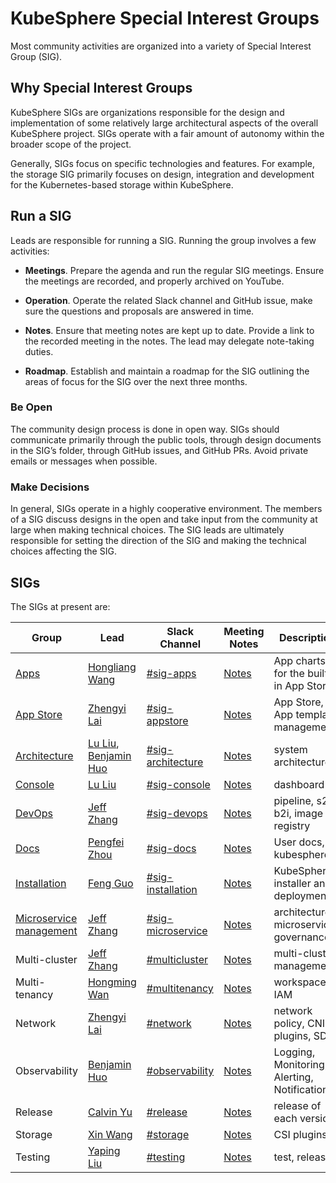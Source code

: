 # KubeSphere Special Interest Groups

Most community activities are organized into a variety of Special Interest Group (SIG).

## Why Special Interest Groups

KubeSphere SIGs are organizations responsible for the design and implementation of some relatively large architectural aspects of the overall KubeSphere project. SIGs operate with a fair amount of autonomy within the broader scope of the project.

Generally, SIGs focus on specific technologies and features. For example, the storage SIG primarily focuses on design, integration and development for the Kubernetes-based storage within KubeSphere.

## Run a SIG

Leads are responsible for running a SIG. Running the group involves a few activities:

- **Meetings**. Prepare the agenda and run the regular SIG meetings. Ensure the meetings are recorded, and properly archived on YouTube.

- **Operation**. Operate the related Slack channel and GitHub issue, make sure the questions and proposals are answered in time.

- **Notes**. Ensure that meeting notes are kept up to date. Provide a link to the recorded meeting in the notes. The lead may delegate note-taking duties.

- **Roadmap**. Establish and maintain a roadmap for the SIG outlining the areas of focus for the SIG over the next three months.

### Be Open

The community design process is done in open way. SIGs should communicate primarily through the public tools, through design documents in the SIG’s folder, through GitHub issues, and GitHub PRs. Avoid private emails or messages when possible.

### Make Decisions

In general, SIGs operate in a highly cooperative environment. The members of a SIG discuss designs in the open and take input from the community at large when making technical choices. The SIG leads are ultimately responsible for setting the direction of the SIG and making the technical choices affecting the SIG.

## SIGs

The SIGs at present are:

| Group | Lead |  Slack Channel | Meeting Notes | Description |
|-------|-------------|-------|--------------|--------------------|
| [Apps](./sig-apps/) | [Hongliang Wang](https://github.com/hlwanghl) | [#sig-apps](https://kubesphere.slack.com/messages/sig-apps) | [Notes](https://docs.google.com/document/d/1nRAK2U9flkz-8z7bT2-T_0VneW3w1fx1fJtB5Bu3JyU/) | App charts for the built-in App Store |
| [App Store](./sig-appstore) | [Zhengyi Lai](https://github.com/zheng1) | [#sig-appstore](https://kubesphere.slack.com/messages/sig-appstore) | [Notes](https://docs.google.com/document/d/1FYxeQOiwN3jL6EPeIA71iB3gXZfNf-PhSufVaywFbxI/) | App Store, App template management |
| [Architecture](./sig-architecture) | [Lu Liu](https://github.com/leoendless), [Benjamin Huo](https://github.com/benjaminhuo) | [#sig-architecture](https://kubesphere.slack.com/messages/sig-architecture) | [Notes](https://docs.google.com/document/d/1lqL0c6SpxLxRbwVk870-9HDeGIwVodSRJV-Uh4hPemQ/) | system architecture |
| [Console](./sig-console) | [Lu Liu](https://github.com/leoendless) | [#sig-console](https://kubesphere.slack.com/messages/sig-console) | [Notes](https://docs.google.com/document/d/1a2RHltQm3armW4Jf7m1aYFTjdvlqiuW5hW2-KBeLqi0/) | dashboard |
| [DevOps](./sig-devops) | [Jeff Zhang](https://github.com/zryfish) | [#sig-devops](https://kubesphere.slack.com/messages/sig-devops) | [Notes](https://docs.google.com/document/d/1ZORl7ZhRlZxKXFle2LGPRJqXzlr6EDhu2A7qzjybfro/) | pipeline, s2i, b2i, image registry |
| [Docs](./sig-docs) | [Pengfei Zhou](https://github.com/FeynmanZhou) | [#sig-docs](https://kubesphere.slack.com/messages/sig-docs) | [Notes](https://docs.google.com/document/d/1tyB2RDJFmfwFfO2ok9dH7ttZRICDiaogSI12Ajz9CD0/) | User docs, kubesphere.io |
| [Installation](./sig-installation) | [Feng Guo](https://github.com/pixiake) | [#sig-installation](https://kubesphere.slack.com/messages/sig-installation) | [Notes](https://docs.google.com/document/d/1sXMKViZ5cchbaBajRZiJsaSdMAQ1GpmDKCcq3UwT3Vg/) | KubeSphere installer and deployment |
| [Microservice management](./sig-microservice) | [Jeff Zhang](https://github.com/zryfish) | [#sig-microservice](https://kubesphere.slack.com/messages/sig-microservice) | [Notes](https://docs.google.com/document/d/1eAAbdIxJwFgNjkU9xvQ8SrezW7pHgPryzOAPjZYjvFg/) | architecture, microservice governance |
| Multi-cluster| [Jeff Zhang](https://github.com/zryfish) | [#multicluster](https://kubesphere.slack.com/archives/CLHL8R1C7) | [Notes](https://github.com/kubesphere/kubesphere/issues?q=is%3Aopen+is%3Aissue+label%3Aarea%2Fmonitoring+) | multi-cluster management |
| Multi-tenancy| [Hongming Wan](https://github.com/wansir) | [#multitenancy](https://kubesphere.slack.com/archives/CLHL8R1C7) | [Notes](https://github.com/kubesphere/kubesphere/issues?q=is%3Aopen+is%3Aissue+label%3Aarea%2Fmonitoring+) | workspace, IAM |
| Network | [Zhengyi Lai](https://github.com/zheng1) | [#network](https://kubesphere.slack.com/archives/CLHL8R1C7) | [Notes](https://github.com/kubesphere/kubesphere/issues?q=is%3Aopen+is%3Aissue+label%3Aarea%2Fmonitoring+) | network policy, CNI plugins, SDN |
| Observability | [Benjamin Huo](https://github.com/benjaminhuo) | [#observability](https://kubesphere.slack.com/archives/CLHL8R1C7) | [Notes](https://github.com/kubesphere/kubesphere/issues?q=is%3Aopen+is%3Aissue+label%3Aarea%2Fmonitoring+) | Logging, Monitoring, Alerting, Notification |
| Release | [Calvin Yu](https://github.com/calvinyv) | [#release](https://kubesphere.slack.com/archives/CLHL8R1C7) | [Notes](https://github.com/kubesphere/kubesphere/issues?q=is%3Aopen+is%3Aissue+label%3Aarea%2Fmonitoring+) | release of each version |
| Storage | [Xin Wang](https://github.com/wnxn) | [#storage](https://kubesphere.slack.com/archives/CLHL8R1C7) | [Notes](https://github.com/kubesphere/kubesphere/issues?q=is%3Aopen+is%3Aissue+label%3Aarea%2Fmonitoring+) | CSI plugins |
| Testing | [Yaping Liu](https://github.com/liuyp2018) | [#testing](https://kubesphere.slack.com/archives/CLHL8R1C7) | [Notes](https://github.com/kubesphere/kubesphere/issues?q=is%3Aopen+is%3Aissue+label%3Aarea%2Fmonitoring+) | test, release |
